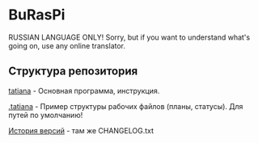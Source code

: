 # BuRasPi
RUSSIAN LANGUAGE ONLY! Sorry, but if you want to understand what's going on, use any online translator.

Структура репозитория
----
[tatiana](https://github.com/Butylkus/BuRasPi/tree/master/tatiana) - Основная программа, инструкция.

[.tatiana](https://github.com/Butylkus/BuRasPi/tree/master/.tatiana) - Пример структуры рабочих файлов (планы, статусы). Для путей по умолчанию!

[История версий](https://github.com/Butylkus/BuRasPi/blob/master/tatiana/CHANGELOG.txt) - там же CHANGELOG.txt